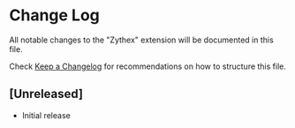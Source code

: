 # Change Log

All notable changes to the "Zythex" extension will be documented in this file.

Check [Keep a Changelog](http://keepachangelog.com/) for recommendations on how to structure this file.

## [Unreleased]

- Initial release